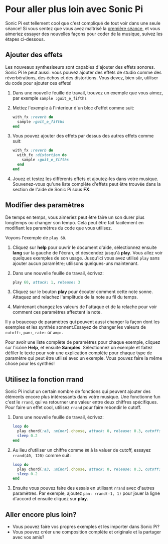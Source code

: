 # Pour aller plus loin avec Sonic Pi

Sonic Pi est tellement cool que c'est compliqué de tout voir dans une seule séance! Si vous sentez que vous avez maîtrisé la [première séance](worksheet.md), et vous aimeriez essayer des nouvelles façons pour coder de la musique, suivez les étapes ci-dessous.

## Ajouter des effets

Les nouveaux synthesiseurs sont capables d'ajouter des effets sonores. Sonic Pi le peut aussi: vous pouvez ajouter des effets de studio comme des réverbérations, des échos et des distortions. Vous devez, bien sûr, utiliser du code pour ajouter ces effets!

1. Dans une nouvelle feuille de travail, trouvez un exemple que vous aimez, par exemple `sample :guit_e_fifths`

1. Mettez l'exemple à l'interieur d'un bloc d'effet comme suit:
    
    ```ruby
    with_fx :reverb do
      sample :guit_e_fifths
    end
    ```
    
1. Vous pouvez ajouter des effets par dessus des autres effets comme suit:

    ```ruby
    with_fx :reverb do
      with_fx :distortion do
        sample :guit_e_fifths
      end  
    end
    ```
    
1. Jouez et testez les différents effets et ajoutez-les dans votre musique. Souvenez-vous qu'une liste complète d'effets peut être trouvée dans la section de l'aide de Sonic Pi sous **FX**.

## Modifier des paramètres

De temps en temps, vous aimeriez peut être faire un son durer plus longtemps ou changer son tempo. Cela peut être fait facilement en modifiant les paramètres du code que vous utilisez.

Voyons l'exemple de `play 60`.

1. Cliquez sur **help** pour ouvrir le document d'aide, sélectionnez ensuite **lang** sur la gauche de l'écran, et descendez jusqu'à **play**. Vous allez voir quelques exemples de son usage. Jusqu'ici vous avez utilisé `play` sans ajouter aucun paramètre; utilisons quelques-uns maintenant.
1. Dans une nouvelle feuille de travail, écrivez:

    ```ruby
    play 60, attack: 1, release: 3
    ```
    
1. Cliquez sur le bouton **play** pour écouter comment cette note sonne. Attaquez and relachez l'amplitude de la note au fil du temps.

1. Maintenant changez les valeurs de l'attaque et de la relache pour voir comment ces paramètres affectent la note.

Il y a beaucoup de paramètres qui peuvent aussi changer la façon dont les exemples et les synthés sonnent.Essayez de changer les valeurs de `cutoff:`, `pan:`, `rate:` or `amp:`. 

Pour avoir une liste complète de paramètres pour chaque exemple, cliquez sur l'icône **Help**, et ensuite **Samples**. Sélectionnez un exemple et faitez défiler le texte pour voir une explication complète pour chaque type de paramètre qui peut être utilisé avec un exemple. Vous pouvez faire la même chose pour les synthés!

## Utilisez la fonction rrand

Sonic Pi inclut un certain nombre de fonctions qui peuvent ajouter des éléments encore plus intéressants dans votre musique. Une fonctionne fun c'est le `rrand`, qui va retourner une valeur entre deux chiffres spécifiques. Pour faire un effet cool, utilisez `rrand` pour faire rebondir le cutoff.

1. Dans une nouvelle feuille de travail, écrivez:

    ```ruby
    loop do
      play chord(:a3, :minor).choose, attack: 0, release: 0.3, cutoff: 80
      sleep 0.2
    end
    ```
    
1. Au lieu d'utiliser un chiffre comme `80` à la valuer de cutoff, essayez `rrand(40, 120)` comme suit:

    ```ruby
    loop do
      play chord(:a3, :minor).choose, attack: 0, release: 0.3, cutoff: rrand(40, 120)
      sleep 0.2
    end
    ```
    
1. Ensuite vous pouvez faire des essais en utilisant `rrand` avec d'autres paramètres. Par exemple, ajoutez `pan: rrand(-1, 1)` pour jouer la ligne d'accord et ensuite cliquez sur **play**.    

## Aller encore plus loin?
- Vous pouvez faire vos propres exemples et les importer dans Sonic Pi?
- Vous pouvez créer une composition complète et originale et la partager avec vos amis?
